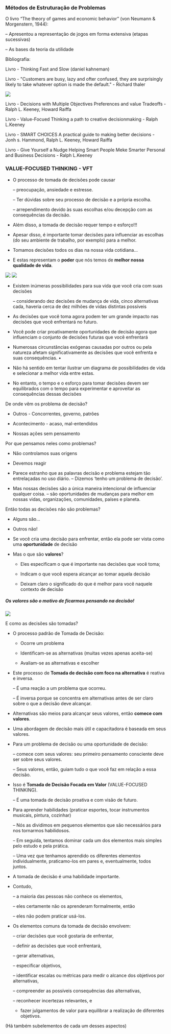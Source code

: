 ### Métodos de Estruturação de Problemas

O livro “The theory of games and economic behavior” (von Neumann & Morgenstern, 1944): 

  – Apresentou a representação de jogos em forma extensiva (etapas sucessivas) 
  
  – As bases da teoria da utilidade
  
 Bibliografia:
 
 Livro - Thinking Fast and Slow (daniel kahneman)
 
 Livro - "Customers are busy, lazy and ofter confused, they are surprisingly likely to take whatever option is made the default." - Richard thaler
 
 <img src=".assets/shouldI.jpg">
 
 Livro - Decisions with Multiple Objectives Preferences and value Tradeoffs - Ralph L. Keeney, Howard Raiffa
 
 Livro - Value-Focued Thinking a path to creative decisionmaking - Ralph L.Keeney
 
 Livro - SMART CHOICES A practical guide to making better decisions - Jonh s. Hammond, Ralph L. Keeney, Howard Raiffa
 
 Livro - Give Yourself a Nudge Helping Smart People Meke Smarter Personal and Business Decisions - Ralph L.Keeney
 
 
### VALUE-FOCUSED THINKING - VFT

- O processo de tomada de decisões pode causar

  – preocupação, ansiedade e estresse. 
  
  – Ter dúvidas sobre seu processo de decisão e a própria escolha. 
  
  – arrependimento devido às suas escolhas e/ou decepção com as consequências da decisão. 
  
- Além disso, a tomada de decisão requer tempo e esforço!!!


- Apesar disso, é importante tomar decisões para influenciar as escolhas (do seu ambiente de trabalho, por exemplo) para a melhor. 

- Tomamos decisões todos os dias na nossa vida cotidiana... 

-   E estas representam o **poder** que nós temos de **melhor nossa qualidade de vida**.

<img src=".assets/categoriaDecisao.jpg">

<img src=".assets/diagPosVida.jpg">

- Existem inúmeras possibilidades para sua vida que você cria com suas
decisões 

    – considerando dez decisões de mudança de vida, cinco alternativas cada, haveria cerca de dez milhões de vidas distintas possíveis

- As decisões que você toma agora podem ter um grande impacto nas decisões que você enfrentará no futuro. 

- Você pode criar proativamente oportunidades de decisão agora que influenciam o conjunto de decisões futuras que você enfrentará

- Numerosas circunstâncias exógenas causadas por outros ou pela natureza afetam significativamente as decisões que você enfrenta e suas consequências. •

- Não há sentido em tentar ilustrar um diagrama de possibilidades de vida e selecionar a melhor vida entre estas. 

- No entanto, o tempo e o esforço para tomar decisões devem ser equilibrados com o tempo para experimentar e aproveitar as consequências dessas decisões


De onde vêm os problema de decisão?

- Outros - Concorrentes, governo, patrões

- Acontecimento - acaso, mal-entendidos

- Nossas ações sem pensamento

Por que pensamos neles como problemas?

- Não controlamos suas origens

- Devemos reagir


- Parece estranho que as palavras decisão e problema estejam tão entrelaçadas no uso diário. 
  – Dizemos ‘tenho um problema de decisão’. 
  
- Mas nossas decisões são a única maneira intencional de influenciar qualquer coisa. 
  – são oportunidades de mudanças para melhor em nossas vidas, organizações, comunidades, países e planeta.
  
Então todas as decisões não são problemas?

- Alguns são...

- Outros não!

- Se você cria uma decisão para enfrentar, então ela pode ser vista como uma **oportunidade** de decisão



- Mas o que são **valores**?

  - Eles especificam o que é importante nas decisões que você toma;

  - Indicam o que você espera alcançar ao tomar aquela decisão
 
  - Deixam claro o significado do que é melhor para você naquele contexto de decisão

##### Os valores são o motivo de ficarmos pensando na decisão!

<img src=".assets/vft.jpg">

E como as decisões são tomadas?

  - O processo padrão de Tomada de Decisão:

    - Ocorre um problema

    - Identificam-se as alternativas (muitas vezes apenas aceita-se)

    - Avaliam-se as alternativas e escolher

- Este processo de **Tomada de decisão com foco na alternativa** é reativa e inversa. 
  
  – É uma reação a um problema que ocorreu. 
  
  – É inversa porque se concentra em alternativas antes de ser claro sobre o que a decisão deve alcançar. 
  
- Alternativas são meios para alcançar seus valores, então **comece com valores**.


- Uma abordagem de decisão mais útil e capacitadora é baseada em seus valores. 

- Para um problema de decisão ou uma oportunidade de decisão: 

  – comece com seus valores: seu primeiro pensamento consciente deve ser sobre seus valores. 
  
  – Seus valores, então, guiam tudo o que você faz em relação a essa decisão. 
  
- Isso é **Tomada de Decisão Focada em Valor** (VALUE-FOCUSED THINKING). 
  
  – É uma tomada de decisão proativa e com visão de futuro.
  
  
- Para aprender habilidades (praticar esportes, tocar instrumentos musicais, pintura, cozinhar) 

  – Nós as dividimos em pequenos elementos que são necessários para nos tornarmos habilidosos. 

  – Em seguida, tentamos dominar cada um dos elementos mais simples pelo estudo e pela prática. 

  – Uma vez que tenhamos aprendido os diferentes elementos individualmente, praticamo-los em pares e, eventualmente, todos juntos.
  


- A tomada de decisão é uma habilidade importante. 

- Contudo, 

  – a maioria das pessoas não conhece os elementos, 
  
  – eles certamente não os aprenderam formalmente, então

  – eles não podem praticar usá-los.
  
  
 
- Os elementos comuns da tomada de decisão envolvem:
  
  – criar decisões que você gostaria de enfrentar, 
  
  – definir as decisões que você enfrentará, 
  
  – gerar alternativas, 
  
  – especificar objetivos, 
  
  – identificar escalas ou métricas para medir o alcance dos objetivos por alternativas, 
  
  – compreender as possíveis consequências das alternativas, 
  
  – reconhecer incertezas relevantes, e

  - fazer julgamentos de valor para equilibrar a realização de diferentes objetivos.

(Há também subelementos de cada um desses aspectos)
